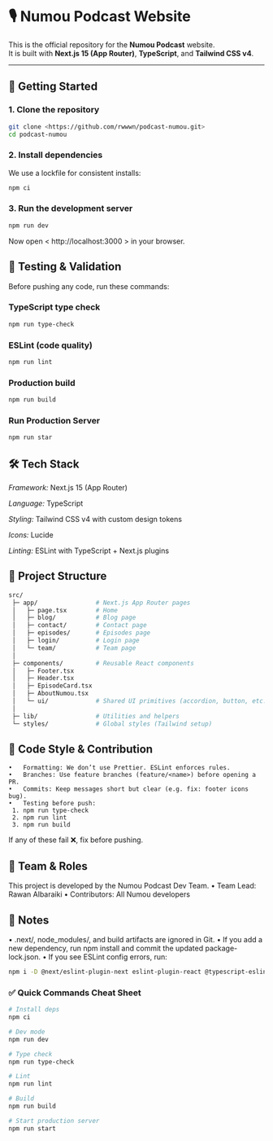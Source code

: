 # 🎙️ Numou Podcast Website

This is the official repository for the **Numou Podcast** website.  
It is built with **Next.js 15 (App Router)**, **TypeScript**, and **Tailwind CSS v4**.

---

## 🚀 Getting Started

### 1. Clone the repository
```bash
git clone <https://github.com/rwwwn/podcast-numou.git>
cd podcast-numou
``` 
### 2. Install dependencies

We use a lockfile for consistent installs:
```bash
npm ci
```
### 3. Run the development server
```bash
npm run dev
``` 
Now open < http://localhost:3000 > in your browser.

## 🧪 Testing & Validation

Before pushing any code, run these commands:

### TypeScript type check
```bash
npm run type-check
```
### ESLint (code quality)
```bash
npm run lint 
```
### Production build
```bash
npm run build 
```
### Run Production Server
```bash
npm run star
```
## 🛠️ Tech Stack

*Framework:* Next.js 15 (App Router)

*Language:* TypeScript

*Styling:* Tailwind CSS v4
 with custom design tokens

*Icons:* Lucide

*Linting:* ESLint with TypeScript + Next.js plugins

## 📂 Project Structure
```bash
src/
 ├─ app/                # Next.js App Router pages
 │   ├─ page.tsx        # Home
 │   ├─ blog/           # Blog page
 │   ├─ contact/        # Contact page
 │   ├─ episodes/       # Episodes page
 │   ├─ login/          # Login page
 │   └─ team/           # Team page
 │
 ├─ components/         # Reusable React components
 │   ├─ Footer.tsx
 │   ├─ Header.tsx
 │   ├─ EpisodeCard.tsx
 │   ├─ AboutNumou.tsx
 │   └─ ui/             # Shared UI primitives (accordion, button, etc.)
 │
 ├─ lib/                # Utilities and helpers
 └─ styles/             # Global styles (Tailwind setup)
 ```
 ## 🧹 Code Style & Contribution
    •	Formatting: We don’t use Prettier. ESLint enforces rules.
	•	Branches: Use feature branches (feature/<name>) before opening a PR.
	•	Commits: Keep messages short but clear (e.g. fix: footer icons bug).
	•	Testing before push:
	 1.	npm run type-check
	 2.	npm run lint
	 3.	npm run build

If any of these fail ❌, fix before pushing.

## 👥 Team & Roles

This project is developed by the Numou Podcast Dev Team.
	•	Team Lead: Rawan Albaraiki
	•	Contributors: All Numou developers

## 📌 Notes
•	.next/, node_modules/, and build artifacts are ignored in Git.
	•	If you add a new dependency, run npm install <package> and commit the updated package-lock.json.
	•	If you see ESLint config errors, run:
```bash
npm i -D @next/eslint-plugin-next eslint-plugin-react @typescript-eslint/parser @typescript-eslint/eslint-plugin @eslint/js typescript-eslint
```
### ✅ Quick Commands Cheat Sheet
```bash
# Install deps
npm ci

# Dev mode
npm run dev

# Type check
npm run type-check

# Lint
npm run lint

# Build
npm run build

# Start production server
npm run start
